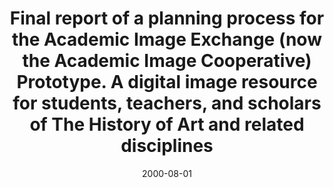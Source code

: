 ---
layout: redirect
date: 2000-08-01
title: "Final report of a planning process for the Academic Image Exchange (now the Academic Image Cooperative) Prototype. A digital image resource for students, teachers, and scholars of The History of Art and related disciplines"
authors: 
    - Greenstein, Daniel
redirect_to: https://old.diglib.org/collections/aic/pubfinrep.htm
org: DLF
seo:
  type: Report
description: ""
---